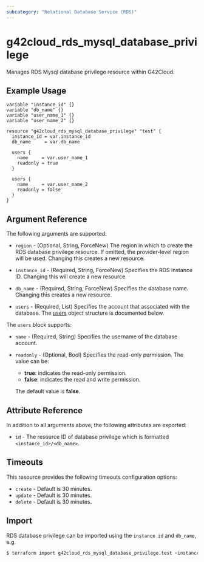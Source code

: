 ```yaml
---
subcategory: "Relational Database Service (RDS)"
---
```


# g42cloud_rds_mysql_database_privilege

Manages RDS Mysql database privilege resource within G42Cloud.

## Example Usage

```hcl
variable "instance_id" {}
variable "db_name" {}
variable "user_name_1" {}
variable "user_name_2" {}

resource "g42cloud_rds_mysql_database_privilege" "test" {
  instance_id = var.instance_id
  db_name     = var.db_name

  users {
    name     = var.user_name_1
    readonly = true
  }

  users {
    name     = var.user_name_2
    readonly = false
  }
}
```

## Argument Reference

The following arguments are supported:

* `region` - (Optional, String, ForceNew) The region in which to create the RDS database privilege resource. If omitted,
  the provider-level region will be used. Changing this creates a new resource.

* `instance_id` - (Required, String, ForceNew) Specifies the RDS instance ID. Changing this will create a new resource.

* `db_name` - (Required, String, ForceNew) Specifies the database name. Changing this creates a new resource.

* `users` - (Required, List) Specifies the account that associated with the database. The [users](#rds_users) object
  structure is documented below.

<a name="rds_users"></a>
The `users` block supports:

* `name` - (Required, String) Specifies the username of the database account.

* `readonly` - (Optional, Bool) Specifies the read-only permission. The value can be:
  + **true**: indicates the read-only permission.
  + **false**: indicates the read and write permission.

  The default value is **false**.

## Attribute Reference

In addition to all arguments above, the following attributes are exported:

* `id` - The resource ID of database privilege which is formatted `<instance_id>/<db_name>`.

## Timeouts

This resource provides the following timeouts configuration options:

* `create` - Default is 30 minutes.
* `update` - Default is 30 minutes.
* `delete` - Default is 30 minutes.

## Import

RDS database privilege can be imported using the `instance id` and `db_name`, e.g.

```bash
$ terraform import g42cloud_rds_mysql_database_privilege.test <instance_id>/<db_name>
```
